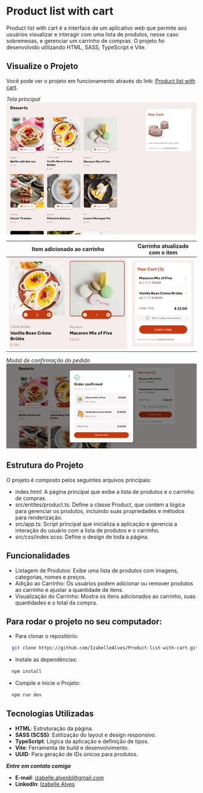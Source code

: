 # Product list with cart

Product list with cart é a interface de um aplicativo web que permite aos usuários visualizar e interagir com uma lista de produtos, nesse caso sobremesas, e gerenciar um carrinho de compras. O projeto foi desenvolvido utilizando HTML, SASS, TypeScript e Vite.

## Visualize o Projeto

Você pode ver o projeto em funcionamento através do link: [Product list with cart](https://cart-product-site.netlify.app/).

_Tela principal_
![](imagens-projeto/image.png)

| Item adicionado ao carrinho     | Carrinho atualizado com o item  |
| ------------------------------- | ------------------------------- |
| ![](imagens-projeto/image1.png) | ![](imagens-projeto/image2.png) |

_Modal de confirmação do pedido_
![](imagens-projeto/image3.png)

## Estrutura do Projeto

O projeto é composto pelos seguintes arquivos principais:

- index.html: A página principal que exibe a lista de produtos e o carrinho de compras.
- src/entites/product.ts: Define a classe Product, que contém a lógica para gerenciar os produtos, incluindo suas propriedades e métodos para renderização.
- src/app.ts: Script principal que inicializa a aplicação e gerencia a interação do usuário com a lista de produtos e o carrinho.
- src/css/index.scss: Define o design de toda a página.

## Funcionalidades

- Listagem de Produtos: Exibe uma lista de produtos com imagens, categorias, nomes e preços.
- Adição ao Carrinho: Os usuários podem adicionar ou remover produtos ao carrinho e ajustar a quantidade de itens.
- Visualização do Carrinho: Mostra os itens adicionados ao carrinho, suas quantidades e o total da compra.

## Para rodar o projeto no seu computador:

- Para clonar o repositório:

```bash
  git clone https://github.com/IzabelleAlves/Product-list-with-cart.git/
```

- Instale as dependências:

```bash
  npm install
```

- Compile e Inicie o Projeto:

```bash
  npm run dev
```

## Tecnologias Utilizadas

- **HTML**: Estruturação da página.
- **SASS (SCSS)**: Estilização do layout e design responsivo.
- **TypeScript**: Lógica da aplicação e definição de tipos.
- **Vite**: Ferramenta de build e desenvolvimento.
- **UUID**: Para geração de IDs únicos para produtos.

**_Entre em contato comigo_**

- **E-mail**: [izabelle.alvesbl@gmail.com](mailto:izabelle.alvesbl@gmail.com)
- **LinkedIn**: [Izabelle Alves](https://www.linkedin.com/in/izabellealvess/)
